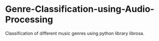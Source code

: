 # Genre-Classification-using-Audio-Processing
Classification of different music genres using python library librosa.
